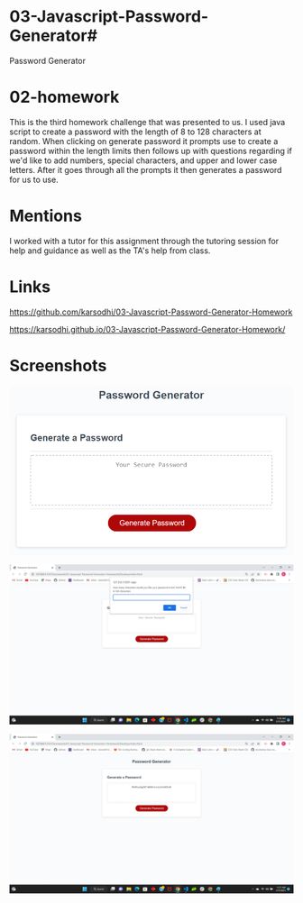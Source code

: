 # 03-Javascript-Password-Generator# 
Password Generator

# 02-homework
This is the third homework challenge that was presented to us.  I used java script to create a password with the length of 8 to 128 characters at random.  When clicking on generate password it prompts use to create a password within the length limits then follows up with questions regarding if we'd like to add numbers, special characters, and upper and lower case letters.  After it goes through all the prompts it then generates a password for us to use.



# Mentions
I worked with a tutor for this assignment through the tutoring session for help and guidance as well as the TA's help from class.

# Links
https://github.com/karsodhi/03-Javascript-Password-Generator-Homework

https://karsodhi.github.io/03-Javascript-Password-Generator-Homework/


# Screenshots 
![The password generator creates a password between the length of 8 to 128 characters and includes lower case letters, upper case letters, special characters, and numbers.](./Assets/images/03-javascript-homework-demo.png)

![Password Generator](./Assets/images/password.jpg)

![Another picture](./Assets/images/generator.jpg)